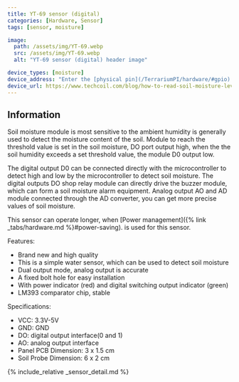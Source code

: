 ```yaml
---
title: YT-69 sensor (digital)
categories: [Hardware, Sensor]
tags: [sensor, moisture]

image:
  path: /assets/img/YT-69.webp
  src: /assets/img/YT-69.webp
  alt: "YT-69 sensor (digital) header image"

device_types: [moisture]
device_address: "Enter the [physical pin](/TerrariumPI/hardware/#gpio) number where the data is connected<br />Ex: `27`"
device_url: https://www.techcoil.com/blog/how-to-read-soil-moisture-level-with-raspberry-pi-and-a-yl-69-fc-28-moisture-sensor/
---
```


## Information
Soil moisture module is most sensitive to the ambient humidity is generally used to detect the moisture content of the soil. Module to reach the threshold value is set in the soil moisture, DO port output high, when the the soil humidity exceeds a set threshold value, the module D0 output low.

The digital output D0 can be connected directly with the microcontroller to detect high and low by the microcontroller to detect soil moisture.
The digital outputs DO shop relay module can directly drive the buzzer module, which can form a soil moisture alarm equipment.
Analog output AO and AD module connected through the AD converter, you can get more precise values of soil moisture.

This sensor can operate longer, when [Power management]({% link _tabs/hardware.md %}#power-saving). is used for this sensor.

Features:
- Brand new and high quality
- This is a simple water sensor, which can be used to detect soil moisture
- Dual output mode, analog output is accurate
- A fixed bolt hole for easy installation
- With power indicator (red) and digital switching output indicator (green)
- LM393 comparator chip, stable

Specifications:
- VCC: 3.3V-5V
- GND: GND
- DO: digital output interface(0 and 1)
- AO: analog output interface
- Panel PCB Dimension: 3 x 1.5 cm
- Soil Probe Dimension: 6 x 2 cm


{% include_relative _sensor_detail.md %}